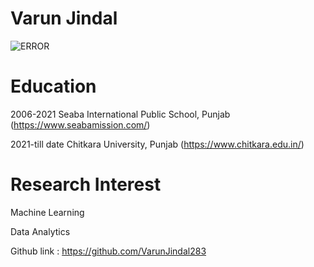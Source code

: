 # Varun Jindal


![ERROR](https://cdn.pixabay.com/photo/2018/01/14/23/12/nature-3082832__480.jpg)

# Education

2006-2021 Seaba International Public School, Punjab
(<https://www.seabamission.com/>)

2021-till date Chitkara University, Punjab
(<https://www.chitkara.edu.in/>)

# Research Interest

Machine Learning

Data Analytics

Github link : https://github.com/VarunJindal283